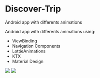 # Discover-Trip
Android app with differents animations

Android app with differents animations using:
- ViewBinding
- Navigation Components
- LottieAnimations
- KTX
- Material Design

![](https://media.giphy.com/media/uG6m55oEf74peSP5k8/giphy.gif)
![](https://media.giphy.com/media/uG6m55oEf74peSP5k8/giphy.gif)

